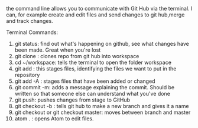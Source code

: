 the command line allows you to communicate with Git Hub via the terminal. I can, for example create and edit files and send changes to git hub,merge and track changes.

Terminal Commands:
1. git status: find out what's happening on github, see what changes have been made. Great when you're lost
2. git clone <repo url> : clones repo from git hub into workspace
3. cd ~/workspace: tells the terminal to open the folder workspace
4. git add <filename>: this stages files, identifying the files we want to put in the repository
5. git add -A : stages files that have been added or changed
6. git commit -m: adds a message explaining the commit. Should be written so that someone else can understand what you've done
7. git push: pushes changes from stage to GitHub
8. git checkout -b <branch name>: tells git hub to make a new branch and gives it a name
9. git checkout <branch-name> or git checkout master: moves between branch and master
10. atom . : opens Atom to edit files.
